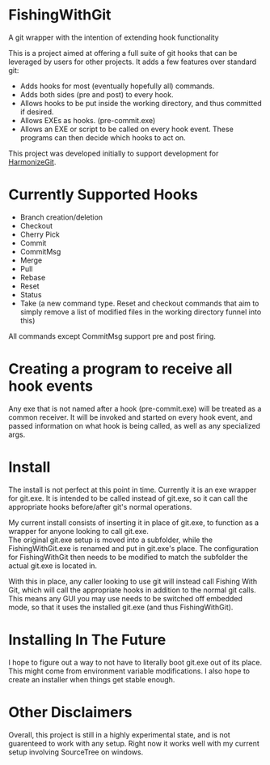 # FishingWithGit
A git wrapper with the intention of extending hook functionality

This is a project aimed at offering a full suite of git hooks that can be leveraged by users for other projects.  It adds a few features over standard git:
* Adds hooks for most (eventually hopefully all) commands.
* Adds both sides (pre and post) to every hook.
* Allows hooks to be put inside the working directory, and thus committed if desired.
* Allows EXEs as hooks.  (pre-commit.exe)
* Allows an EXE or script to be called on every hook event.  These programs can then decide which hooks to act on.

This project was developed initially to support development for [HarmonizeGit](https://github.com/Noggog/HarmonizeGit).

# Currently Supported Hooks
* Branch creation/deletion
* Checkout
* Cherry Pick
* Commit
* CommitMsg
* Merge
* Pull
* Rebase
* Reset
* Status
* Take (a new command type.  Reset and checkout commands that aim to simply remove a list of modified files in the working directory funnel into this)

All commands except CommitMsg support pre and post firing.

# Creating a program to receive all hook events
Any exe that is not named after a hook (pre-commit.exe) will be treated as a common receiver.  It will be invoked and started on every hook
event, and passed information on what hook is being called, as well as any specialized args.

# Install
The install is not perfect at this point in time.  Currently it is an exe wrapper for git.exe.  It is intended to be called instead of 
git.exe, so it can call the appropriate hooks before/after git's normal operations.

My current install consists of inserting it in place of git.exe, to function as a wrapper for anyone looking to call git.exe.  
The original git.exe setup is moved into a subfolder, while the FishingWithGit.exe is renamed and put in git.exe's place.
The configuration for FishingWithGit then needs to be modified to match the subfolder the actual git.exe is located in.

With this in place, any caller looking to use git will instead call Fishing With Git, which will call the appropriate hooks in addition to the 
normal git calls.  This means any GUI you may use needs to be switched off embedded mode, so that it uses the installed git.exe (and thus
FishingWithGit).

# Installing In The Future
I hope to figure out a way to not have to literally boot git.exe out of its place.  This might come from environment variable modifications.
I also hope to create an installer when things get stable enough.

# Other Disclaimers
Overall, this project is still in a highly experimental state, and is not guarenteed to work with any setup.  Right now it works well with
my current setup involving SourceTree on windows.
